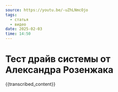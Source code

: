 ```yaml
---
source: https://youtu.be/-uZhLNmcOjo
tags:
  - статья
  - видео
date: 2025-02-03
time: 14:50
---
```


# Тест драйв системы от Александра Розенжака

{{transcribed_content}}
